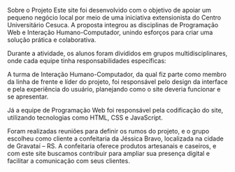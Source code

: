 Sobre o Projeto
Este site foi desenvolvido com o objetivo de apoiar um pequeno negócio local por meio de uma iniciativa extensionista do Centro Universitário Cesuca. A proposta integrou as disciplinas de Programação Web e Interação Humano-Computador, unindo esforços para criar uma solução prática e colaborativa.

Durante a atividade, os alunos foram divididos em grupos multidisciplinares, onde cada equipe tinha responsabilidades específicas:

A turma de Interação Humano-Computador, da qual fiz parte como membro da linha de frente e líder do projeto, foi responsável pelo design da interface e pela experiência do usuário, planejando como o site deveria funcionar e se apresentar.

Já a equipe de Programação Web foi responsável pela codificação do site, utilizando tecnologias como HTML, CSS e JavaScript.

Foram realizadas reuniões para definir os rumos do projeto, e o grupo escolheu como cliente a confeitaria da Jéssica Bravo, localizada na cidade de Gravataí – RS. A confeitaria oferece produtos artesanais e caseiros, e com este site buscamos contribuir para ampliar sua presença digital e facilitar a comunicação com seus clientes.
